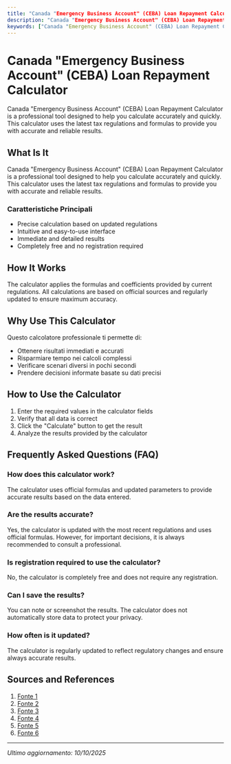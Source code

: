 ```yaml
---
title: "Canada "Emergency Business Account" (CEBA) Loan Repayment Calculator"
description: "Canada "Emergency Business Account" (CEBA) Loan Repayment Calculator is a professional tool designed to help you calculate accurately and quickly. This calculator uses the latest tax regulations and formulas to provide you with accurate and reliable results."
keywords: ["Canada "Emergency Business Account" (CEBA) Loan Repayment Calculator", "calcolatore", "calcolo online"]
---
```


# Canada "Emergency Business Account" (CEBA) Loan Repayment Calculator

Canada "Emergency Business Account" (CEBA) Loan Repayment Calculator is a professional tool designed to help you calculate accurately and quickly. This calculator uses the latest tax regulations and formulas to provide you with accurate and reliable results.

## What Is It

Canada "Emergency Business Account" (CEBA) Loan Repayment Calculator is a professional tool designed to help you calculate accurately and quickly. This calculator uses the latest tax regulations and formulas to provide you with accurate and reliable results.

### Caratteristiche Principali

- Precise calculation based on updated regulations
- Intuitive and easy-to-use interface
- Immediate and detailed results
- Completely free and no registration required

## How It Works

The calculator applies the formulas and coefficients provided by current regulations. All calculations are based on official sources and regularly updated to ensure maximum accuracy.

## Why Use This Calculator

Questo calcolatore professionale ti permette di:

- Ottenere risultati immediati e accurati
- Risparmiare tempo nei calcoli complessi
- Verificare scenari diversi in pochi secondi
- Prendere decisioni informate basate su dati precisi

## How to Use the Calculator

1. Enter the required values in the calculator fields
2. Verify that all data is correct
3. Click the "Calculate" button to get the result
4. Analyze the results provided by the calculator

## Frequently Asked Questions (FAQ)

### How does this calculator work?

The calculator uses official formulas and updated parameters to provide accurate results based on the data entered.

### Are the results accurate?

Yes, the calculator is updated with the most recent regulations and uses official formulas. However, for important decisions, it is always recommended to consult a professional.

### Is registration required to use the calculator?

No, the calculator is completely free and does not require any registration.

### Can I save the results?

You can note or screenshot the results. The calculator does not automatically store data to protect your privacy.

### How often is it updated?

The calculator is regularly updated to reflect regulatory changes and ensure always accurate results.

## Sources and References

1. [Fonte 1](https://ceba.ca/repayment-calculator/)
2. [Fonte 2](https://ceba-cuec.ca/en/overview.html)
3. [Fonte 3](https://www.blueshorefinancial.com/personal-banking/help-centre/ceba-loan-repayments)
4. [Fonte 4](https://ceba-cuec.ca/en/faq.html)
5. [Fonte 5](https://mnpdebt.ca/en/resources/mnp-debt-blog/everything-need-know-ceba-loans-repayment-options)
6. [Fonte 6](https://online.morellcreditu.com/Home/ProductsAndServices/YourBusiness/CEBA/)

---

*Ultimo aggiornamento: 10/10/2025*
